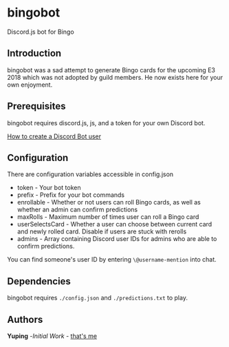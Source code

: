# bingobot
Discord.js bot for Bingo

## Introduction
bingobot was a sad attempt to generate Bingo cards for the upcoming E3 2018 which was not adopted by guild members. He now exists here for your own enjoyment.

## Prerequisites
bingobot requires discord.js, js, and a token for your own Discord bot.

[How to create a Discord Bot user](https://twentysix26.github.io/Red-Docs/red_guide_bot_accounts/)

## Configuration
There are configuration variables accessible in config.json
* token - Your bot token
* prefix - Prefix for your bot commands
* enrollable - Whether or not users can roll Bingo cards, as well as whether an admin can confirm predictions
* maxRolls - Maximum number of times user can roll a Bingo card
* userSelectsCard - Whether a user can choose between current card and newly rolled card. Disable if users are stuck with rerolls
* admins - Array containing Discord user IDs for admins who are able to confirm predictions.

You can find someone's user ID by entering `\@username-mention` into chat.

## Dependencies
bingobot requires `./config.json` and `./predictions.txt` to play.

## Authors
**Yuping** -*Initial Work* - [that's me](https://github.com/wonderbrian)
